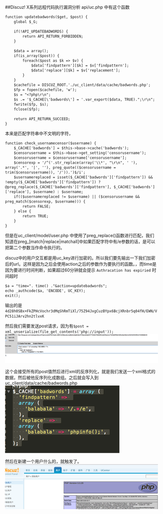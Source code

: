 ##Discuz! X系列远程代码执行漏洞分析
api/uc.php 中有这个函数

	function updatebadwords($get, $post) {
        global $_G;
 
        if(!API_UPDATEBADWORDS) {
            return API_RETURN_FORBIDDEN;
        }
 
        $data = array();
        if(is_array($post)) {
            foreach($post as $k => $v) {
                $data['findpattern'][$k] = $v['findpattern'];
                $data['replace'][$k] = $v['replacement'];
            }
        }
        $cachefile = DISCUZ_ROOT.'./uc_client/data/cache/badwords.php';
        $fp = fopen($cachefile, 'w');
        $s = "<?php\r\n";
        $s .= '$_CACHE[\'badwords\'] = '.var_export($data, TRUE).";\r\n";
        fwrite($fp, $s);
        fclose($fp);
 
        return API_RETURN_SUCCEED;
    }
    
    
本来是匹配字符串中不文明的字符，

    
	function check_usernamecensor($username) {
		$_CACHE['badwords'] = $this->base->cache('badwords');
		$censorusername = $this->base->get_setting('censorusername');
		$censorusername = $censorusername['censorusername'];
		$censorexp = '/^('.str_replace(array('\\*', "\r\n", ' '), array('.*', '|', ''), preg_quote(($censorusername = trim($censorusername)), '/')).')$/i';
		$usernamereplaced = isset($_CACHE['badwords']['findpattern']) && !empty($_CACHE['badwords']['findpattern']) ? @preg_replace($_CACHE['badwords']['findpattern'], $_CACHE['badwords']['replace'], $username) : $username;
		if(($usernamereplaced != $username) || ($censorusername && preg_match($censorexp, $username))) {
			return FALSE;
		} else {
			return TRUE;
		}
	}


但是在uc_client/model/user.php 中使用了preg_replace()函数进行匹配，我们知道在preg_[match|replace|matchall]中如果匹配字符中有/e参数的话，是可以把第二个参数当作命令执行的。

discuz中的用户交互都是用uc_key进行加密的。所以我们要先输出一下我们加密后的url。这样是因为之后会使用action之后的参数作为要执行的函数。，而time是因为要进行时间判断，如果超过60分钟就会提示 `Authracation has expiried` 时间超时
    
    $a = "time=". time() ."&action=updatebadwords";
	echo _authcode($a, 'ENCODE', UC_KEY);
	exit();

输出的是 
`4d28h0SBx+FkZPHcVochr3dMqShRmTiXl/75Z94JxgCuzBYpx6BcjXRnbr5q04fH/EWN/VPC51iJArv2hn2tlvxK`

然后我们需要发送post请求，因为有`$post = xml_unserialize(file_get_contents('php://input'));`
![post](./pic/1.png)

这个会接受所有的post值然后进行xml的反序列化，就是我们发送一个xml格式的数据，然后被他反序列化成数组。之后就会写入到uc_client/data/cache/badwords.php 
![file](./pic/2.png)


然后在新建一个用户什么的，就触发了。
![info](./pic/3.png)

